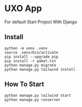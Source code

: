 # UXO App

For default Start Project With Django 

## Install 
```
python -m venv .venv
source .venv/bin/activate
pip install --upgrade pip
pip install -r paket.txt
python manage.py migrate
python manage.py tailwind install
```

## How To Start

```
python manage.py tailwind start
python manage.py runserver
```
